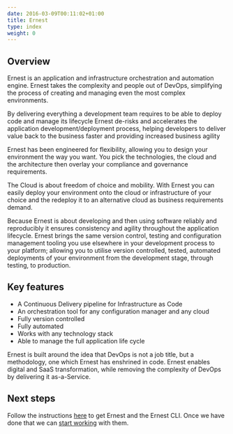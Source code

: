 ```yaml
---
date: 2016-03-09T00:11:02+01:00
title: Ernest
type: index
weight: 0
---
```


## Overview

Ernest is an application and infrastructure orchestration and automation engine. Ernest takes the complexity and people out of DevOps, simplifying the process of creating and managing even the most complex environments.

By delivering everything a development team requires to be able to deploy code and manage its lifecycle Ernest de-risks and accelerates the application development/deployment process, helping developers to deliver value back to the business faster and providing increased business agility

Ernest has been engineered for flexibility, allowing you to design your environment the way you want. You pick the technologies, the cloud and the architecture then overlay your compliance and governance requirements.

The Cloud is about freedom of choice and mobility. With Ernest you can easily deploy your environment onto the cloud or infrastructure of your choice and the redeploy it to an alternative cloud as business requirements demand.

Because Ernest is about developing and then using software reliably and reproducibly it ensures consistency and agility throughout the application lifecycle. Ernest brings the same version control, testing and configuration management tooling you use elsewhere in your development process to your platform; allowing you to utilise version controlled, tested, automated deployments of your environment from the development stage, through testing, to production.

## Key features

- A Continuous Delivery pipeline for Infrastructure as Code
- An orchestration tool for any configuration manager and any cloud
- Fully version controlled
- Fully automated
- Works with any technology stack
- Able to manage the full application life cycle

Ernest is built around the idea that DevOps is not a job title, but a methodology, one which Ernest has enshrined in code. Ernest enables digital and SaaS transformation, while removing the complexity of DevOps by delivering it as-a-Service.

## Next steps
Follow the instructions [here](downloads/) to get Ernest and the Ernest CLI. Once we have done that we can [start working](getting-started/) with them.
